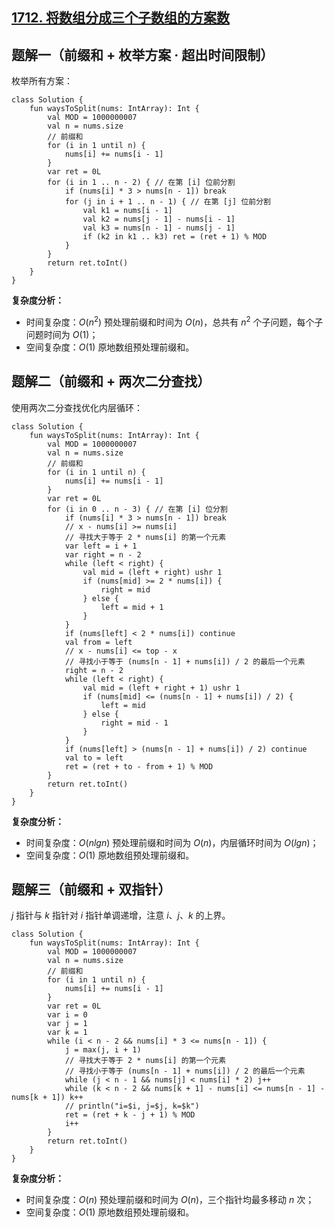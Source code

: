 ## [1712. 将数组分成三个子数组的方案数](https://leetcode.cn/problems/ways-to-split-array-into-three-subarrays/)

## 题解一（前缀和 + 枚举方案 · 超出时间限制）

枚举所有方案：

```
class Solution {
    fun waysToSplit(nums: IntArray): Int {
        val MOD = 1000000007
        val n = nums.size
        // 前缀和
        for (i in 1 until n) {
            nums[i] += nums[i - 1]
        }
        var ret = 0L
        for (i in 1 .. n - 2) { // 在第 [i] 位前分割
            if (nums[i] * 3 > nums[n - 1]) break
            for (j in i + 1 .. n - 1) { // 在第 [j] 位前分割
                val k1 = nums[i - 1]
                val k2 = nums[j - 1] - nums[i - 1]
                val k3 = nums[n - 1] - nums[j - 1]
                if (k2 in k1 .. k3) ret = (ret + 1) % MOD
            }
        }
        return ret.toInt()
    }
}
```

**复杂度分析：**

- 时间复杂度：$O(n^2)$ 预处理前缀和时间为 $O(n)$，总共有 $n^2$ 个子问题，每个子问题时间为 $O(1)$；
- 空间复杂度：$O(1)$ 原地数组预处理前缀和。

## 题解二（前缀和 + 两次二分查找）

使用两次二分查找优化内层循环：

```
class Solution {
    fun waysToSplit(nums: IntArray): Int {
        val MOD = 1000000007
        val n = nums.size
        // 前缀和
        for (i in 1 until n) {
            nums[i] += nums[i - 1]
        }
        var ret = 0L
        for (i in 0 .. n - 3) { // 在第 [i] 位分割
            if (nums[i] * 3 > nums[n - 1]) break
            // x - nums[i] >= nums[i]
            // 寻找大于等于 2 * nums[i] 的第一个元素
            var left = i + 1
            var right = n - 2
            while (left < right) {
                val mid = (left + right) ushr 1
                if (nums[mid] >= 2 * nums[i]) {
                    right = mid
                } else {
                    left = mid + 1
                }
            }
            if (nums[left] < 2 * nums[i]) continue
            val from = left
            // x - nums[i] <= top - x
            // 寻找小于等于 (nums[n - 1] + nums[i]) / 2 的最后一个元素
            right = n - 2
            while (left < right) {
                val mid = (left + right + 1) ushr 1
                if (nums[mid] <= (nums[n - 1] + nums[i]) / 2) {
                    left = mid
                } else {
                    right = mid - 1
                }
            }
            if (nums[left] > (nums[n - 1] + nums[i]) / 2) continue
            val to = left
            ret = (ret + to - from + 1) % MOD
        }
        return ret.toInt()
    }
}
```

**复杂度分析：**

- 时间复杂度：$O(nlgn)$ 预处理前缀和时间为 $O(n)$，内层循环时间为 $O(lgn)$；
- 空间复杂度：$O(1)$ 原地数组预处理前缀和。

## 题解三（前缀和 + 双指针）

$j$ 指针与 $k$ 指针对 $i$ 指针单调递增，注意 $i、j、k$ 的上界。

```
class Solution {
    fun waysToSplit(nums: IntArray): Int {
        val MOD = 1000000007
        val n = nums.size
        // 前缀和
        for (i in 1 until n) {
            nums[i] += nums[i - 1]
        }
        var ret = 0L
        var i = 0
        var j = 1
        var k = 1
        while (i < n - 2 && nums[i] * 3 <= nums[n - 1]) {
            j = max(j, i + 1)
            // 寻找大于等于 2 * nums[i] 的第一个元素
            // 寻找小于等于 (nums[n - 1] + nums[i]) / 2 的最后一个元素
            while (j < n - 1 && nums[j] < nums[i] * 2) j++
            while (k < n - 2 && nums[k + 1] - nums[i] <= nums[n - 1] - nums[k + 1]) k++
            // println("i=$i, j=$j, k=$k")
            ret = (ret + k - j + 1) % MOD
            i++
        }
        return ret.toInt()
    }
}
```

**复杂度分析：**

- 时间复杂度：$O(n)$ 预处理前缀和时间为 $O(n)$，三个指针均最多移动 $n$ 次；
- 空间复杂度：$O(1)$ 原地数组预处理前缀和。
